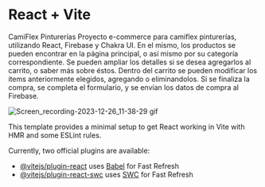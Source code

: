 # React + Vite
CamiFlex Pinturerías 
Proyecto e-commerce para camiflex pinturerías, utilizando React, Firebase y Chakra UI.
En el mismo, los productos se pueden encontrar en la página principal, o así mismo por su categoría correspondiente.
Se pueden ampliar los detalles si se desea agregarlos al carrito, o saber más sobre éstos.
Dentro del carrito se pueden modificar los ítems anteriormente elegidos, agregando o eliminandolos.
Si se finaliza la compra, se completa el formulario, y se envían los datos de compra al Firebase.

![Screen_recording-2023-12-26_11-38-29 gif](https://github.com/AgustinaMontecchia/cursoReact/assets/110697047/93538f44-38c5-4ea5-9b4f-a9f94c793037)


This template provides a minimal setup to get React working in Vite with HMR and some ESLint rules.

Currently, two official plugins are available:

- [@vitejs/plugin-react](https://github.com/vitejs/vite-plugin-react/blob/main/packages/plugin-react/README.md) uses [Babel](https://babeljs.io/) for Fast Refresh
- [@vitejs/plugin-react-swc](https://github.com/vitejs/vite-plugin-react-swc) uses [SWC](https://swc.rs/) for Fast Refresh
